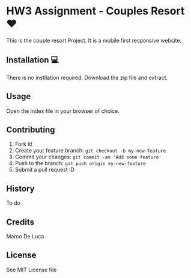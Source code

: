# HW3 Assignment - Couples Resort ❤️

This is the couple resort Project. It is a mobile first responsive website.

## Installation 💻

There is no instllation required. Download the zip file and extract.

## Usage

Open the index file in your browser of choice.

## Contributing
1. Fork it!
2. Create your feature branch: `git checkout -b my-new-feature`
3. Commit your changes: `git commit -am 'Add some feature'`
4. Push to the branch: `git push origin my-new-feature`
5. Submit a pull request :D

## History

To do

## Credits
Marco De Luca

## License
See MIT License file
